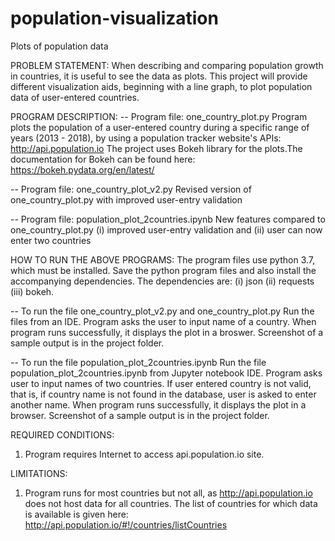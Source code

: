 # population-visualization
Plots of population data

PROBLEM STATEMENT: When describing and comparing population growth
in countries, it is useful to see the data as plots.
This project will provide different visualization aids, beginning
with a line graph, to plot population data of user-entered countries.

PROGRAM DESCRIPTION:
-- Program file: one_country_plot.py
Program plots the population of a user-entered country during a specific
range of years (2013 - 2018), by using a population tracker website's APIs:
http://api.population.io
The project uses Bokeh library for the plots.The documentation for Bokeh 
can be found here: https://bokeh.pydata.org/en/latest/

-- Program file: one_country_plot_v2.py
Revised version of one_country_plot.py with improved user-entry validation 

-- Program file: population_plot_2countries.ipynb
New features compared to one_country_plot.py
(i) improved user-entry validation and 
(ii) user can now enter two countries 

HOW TO RUN THE ABOVE PROGRAMS:
The program files use python 3.7, which must be installed. 
Save the python program files and also install the 
accompanying dependencies.
The dependencies are: (i) json (ii) requests (iii) bokeh.

-- To run the file one_country_plot_v2.py and one_country_plot.py
Run the files from an IDE. 
Program asks the user to input name of a country.
When program runs successfully, it displays the plot in a broswer.
Screenshot of a sample output is in the project folder. 

-- To run the file population_plot_2countries.ipynb
Run the file  population_plot_2countries.ipynb from Jupyter notebook IDE. 
Program asks user to input names of two countries.
If user entered country is not valid, that is, if country name is
not found in the database, user is asked to enter another name.
When program runs successfully, it displays the plot in a browser.
Screenshot of a sample output is in the project folder. 

REQUIRED CONDITIONS:
1. Program requires Internet to access api.population.io site.

LIMITATIONS:
1. Program runs for most countries but not all, as http://api.population.io
does not host data for all countries. The list of countries for which data
is available is given here: http://api.population.io/#!/countries/listCountries
